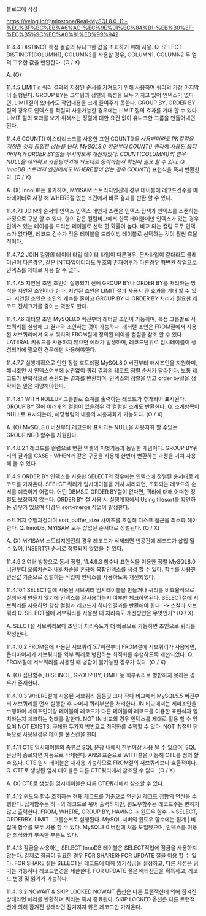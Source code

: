 블로그에 작성

https://velog.io/@minstone/Real-MySQL8.0-11.-%EC%BF%BC%EB%A6%AC-%EC%9E%91%EC%84%B1-%EB%B0%8F-%EC%B5%9C%EC%A0%81%ED%99%942

11.4.4 DISTINCT
특정 컬럼의 유니크한 값을 조회하기 위해 사용.
Q. SELECT DISTINCT(COLUMN1), COLUMN2를 사용할 경우, COLUMN1, COLUMN2 두 열의 고유한 값을 반환한다. (O / X)

A. (O)


11.4.5 LIMIT n
쿼리 결과의 지정된 순서를 가져오기 위해 사용하며 쿼리의 가장 마지막이 실행된다.
GROUP BY는 그루핑과 정렬의 특성을 모두 가지고 있어 인덱스가 없다면, LIMIT절이 있더라도 작업내용을 크게 줄여주지 못한다.
GROUP BY, ORDER BY 절의 경우도 인덱스를 적절히 사용가능한 경우에는 LIMIT 절의 효과를 기대 할 수 있다.
LIMIT 절의 효과를 보기 위해서는 정렬에 대한 요건 없이 유니크한 그룹을 만들어내면 된다.

11.4.6 COUNT()
아스타리스크를 사용한 표현 COUNT(*)을 사용하더라도 PK컬럼을 지정한 것과 동일한 성능을 낸다.
MySQL8.0 버전부터 COUNT() 쿼리에 사용된 옵티마이저가 ORDER BY절을 무시하도록 개선되었다.
COUNT(COLUMN1)의 경우 NULL을 제외하고 카운팅하기에 의도대로 동작하는지 확인이 필요 할 수 있다.
Q. InnoDB 스토리지 엔진에서도 WHERE절이 없는 경우 COUNT(*) 표현식을 즉시 반환한다. (O / X)

A. (X)
InnoDB는 불가하며, MYISAM 스토리지엔진의 경우 테이블에 레코드건수를 메타데이터로 저장 해 WHERE절 없는 조건에서 바로 결과를 반환 할 수 있다.


11.4.7.1 JOIN의 순서와 인덱스
인덱스 레인지 스캔은 인덱스 탑색과 인덱스를 스캔하는 과정으로 구분 할 수 있다.
형이 같은 컬럼비교에서 한쪽 테이블에만 인덱스가 있는 경우 인덱스 있는 테이블을 드리븐 테이블로 선택 할 확률이 높다.
비교 되는 컬럼 모두 인덱스가 없다면, 레코드 건수가 적은 테이블을 드라이빙 테이블로 선택하는 것이 훨씬 효율적이다.

11.4.7.2 JOIN 컬럼의 데이터 타입
데이터 타입이 다른경우, 문자타입이 같더라도 콜레이션이 다른경우, 같은 INT타입이더라도 부호의 존재여부가 다른경우 형변환 작업으로 인덱스를 제대로 사용 할 수 없다.

11.4.7.5 지연된 조인
조인이 실행되기 전에 GROUP BY나 ORDER BY를 처리하는 방식을 지연된 조인이라 한다.
지연된 조인은 LIMIT 절과 사용시 큰 효과를 기대 할 수 있다.
지연된 조인은 조인의 개수를 줄이고 GROUP BY 나 ORDER BY 처리가 필요한 레코드 전체크기를 줄이는 역할도 한다.

11.4.7.6 래터럴 조인
MySQL8.0 버전부터 래터럴 조인이 가능하며, 특정 그룹별로 서브쿼리를 실행해 그 결과와 조인하는 것이 가능하다.
래터럴 조인은 FROM절에서 사용된 서브쿼리에서 외부 쿼리의 FROM절에 정의된 테이블 컬럼을 참조 할 수 있다.
LATERAL 키워드를 사용하지 않으면 에러가 발생하며, 레코드단위로 임시테이블이 생성되기에 필요한 경우에만 사용해야한다.

11.4.7.7 실행계획으로 인한 정렬 흐트러짐
MySQL8.0 버전부터 해시조인을 지원하며, 해시조인 시 인덱스여부에 상관없이 쿼리 결과의 레코드 정렬 순서가 달라진다.
보통 레코드가 반복적으로 순환되는 결과를 반환하며, 인덱스의 정렬을 믿고 order by절을 생략하는 일은 지양해야한다.

11.4.8.1 WITH ROLLUP
그룹별로 소계를 출력하는 레코드가 추가되어 표시된다.
GROUP BY 절에 여러개의 컬럼이 있을경우 각 컬럼별 소계도 반환한다.
Q. 소계항목이 NULL로 표시되는데, 해당컬럼의 내용의 사용자화가 가능하다. (O / X)

A. (O)
MySQL8.0 버전부터 레코드에 표시되는 NULL을 사용자화 할 수있는 GROUPING() 함수를 지원한다.


11.4.8.2.1 레코드를 컬럼으로 변환
엑셀의 피벗기능과 동일한 개념이다.
GROUP BY쿼리의 결과를 CASE - WHEN과 같은 구문을 사용해 한번더 변환하는 과정을 거쳐 사용해 볼 수 있다.

11.4.9 ORDER BY
인덱스를 사용한 SELECT의 경우에는 인덱스에 정렬된 순서대로 레코드를 가져온다.
SEELCT 쿼리가 임시테이블을 거쳐 처리되면, 조회되는 레코드의 순서를 예측하기 어렵다.
어떤 DBMS도 ORDER BY절이 없다면, 쿼리에 대해 어떠한 정렬도 보장하지 않는다.
ORDER BY 절 사용 시 실행계획에서 Using filesort를 확인하는 경우가 있으며 이경우 sort-merge 작업이 발생한다.

소트머지 수행과정이며 sort_buffer_size 사이즈를 조절해 디스크 접근을 최소화 해야한다.
Q. InnoDB, MYISAM 모두 삽입된 순서대로 정렬된다. (O / X)

A. (X)
MYISAM 스토리지엔진의 경우 레코드가 삭제되면 빈공간에 레코드가 삽입 될 수 있어, INSERT된 순서로 정렬되지 않았을 수 있다.


11.4.9.2 여러 방향으로 동시 정렬, 11.4.9.3 함수나 표현식을 이용한 정렬
MySQL8.0 버전부터 오름차순과 내림차순을 혼용해 복합인덱스를 생성 할 수 있다.
함수를 사용한 연산값 기준으로 정렬하는 작업이 인덱스를 사용하도록 개선되었다.

11.4.10.1 SELECT절에 사용된 서브쿼리
임시테이블을 만들거나 쿼리를 비효율적으로 실행하게 만들지 않기에 인덱스를 잘사용하는지 여부만 체크하면된다.
SELECT절에 서브쿼리를 사용하면 항상 컬럼과 레코드가 하나인결과를 반환해야 한다. -> 스칼라 서브쿼리
Q. SELECT절에 서브쿼리를 사용할 때 처리속도 개선방안은 무엇인가? (O / X)

A. SELCT절 서브쿼리보다 조인이 처리속도가 더 빠르므로 가능하면 조인으로 쿼리를 작성한다.


11.4.10.2 FROM절에 사용된 서브쿼리
5.7버전부터 FROM절에 서브쿼리가 사용되면, 옵티마이저가 서브쿼리를 외부 쿼리로 병합하는 최적화를 수행하도록 개선되었다.
Q. FROM절에 서브쿼리를 사용할 때 병합이 불가능한 경우가 있다. (O / X)

A. (O)
집단함수, DISTINCT, GROUP BY, LIMIT 등 회부쿼리로 병합하지 못하는 경우가 존재한다.


11.4.10.3 WHERE절에 사용된 서브쿼리
동등및 크다 작다 비교에서 MySQL5.5 버전부터 서브쿼리를 먼저 실행한 후 나머지 쿼리부분을 처리한다.
IN 비교에서는 세미조인을 수행하며 세미조인이랑 테이블의 레코드가 다른 테이블의 레코드를 이용한 표현식과 일치하는지 체크하는 형태를 말한다.
NOT IN 비교의 경우 인덱스를 제대로 활용 할 수 있으며 NOT EXISTS, 구체화 두가지 방법으로 최적화를 수행할 수 있다.
NOT IN절만 단독으로 사용된경우 테이블 풀스캔을 한다.

11.4.11 CTE
임시테이블의 종류로 SQL 문장 내에서 한번이상 사용 될 수 있으며, SQL문장이 종료되면 자동으로 삭제된다.
ANSI 표준으로 WITH절을 이용해 CTE를 정의 할 수 있다.
CTE 임시 테이블은 재사용 가능하므로 FROM절의 서브쿼리보다 효율적이다.
Q. CTE로 생성된 임시 테이블은 다른 CTE쿼리에서 참조할 수 없다. (O / X)

A. (X)
CTE로 생성된 임시테이블은 다른 CTE쿼리에서 참조할 수 있다.


11.4.12 윈도우 함수
조회하는 현재 레코드를 기준으로 연관된 레코드 집합의 연산을 수행한다.
집계함수는 하나의 레코드로 묶어 출력하지만, 윈도우함수는 레코드수는 변하지 않고 출력한다.
FROM, WHERE, GROUP BY, HAVING -> 윈도우 함수 -> SELECT, ORDERBY, LIMIT . 그룹순서로 실행된다.
MySQL 서버의 윈도우 함수에는 집계 | 비집계 함수를 모두 사용 할 수 있다.
MySQL8.0 버전에 처음 도입됐으며, 인덱스를 이용한 최적화가 부족한 부분도 있다.

11.4.13 잠금을 사용하는 SELECT
InnoDB 테이블은 SELECT작업에 잠금을 사용하지 않는다.
강제로 잠금이 필요한 경우 FOR SHARE와 FOR UPDATE 절을 이용 할 수 있다.
FOR SHARE 절은 SELECT된 레코드에 대해 읽기잠금을 설정하고, 다른 세션은 읽기는 가능하나 레코드변경을 제한한다.
FOR UPDATE 절은 배타잠금을 획득하고, 레코드 변경 및 읽기가 가능하다.

11.4.13.2 NOWAIT & SKIP LOCKED
NOWAIT 옵션은 다른 트랜잭션에 의해 잠겨진 상태라면 에러를 반환하며 쿼리는 즉시 종료된다.
SKIP LOCKED 옵션은 다른 트랜잭션에 의해 잠겨진 상태라면 잠겨지지 않은 레코드만 가져온다.